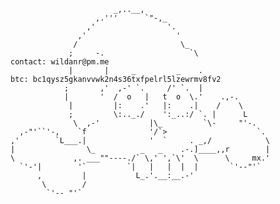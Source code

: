 ```
                       _,..__,
                   ,.'''      `"-,_
                 ,'                '.
               ,'                    '
              /                       \_
             ;     -.                   `\                                                contact: wildanr@pm.me
             |       |     _         _    .                                               btc: bc1qysz5gkanvvwk2n4s36txfpelrl5lzewrmv8fv2
            ;       ,'  ,-' `.     /' `.  |
            |       '  /  o   |   t  o  \.'    .,-.
             |         |:    .'   |:    .|    /    \
             ;         \:.._./    ':_..:/ `. |      L
              \  ,-'           |\_         `\-     "'-.
  ,-"'``'-,    `f              '/`>                    `.
,'        `L___.|              '  `     . _,/            \
|                \_          _   _    .-.]____,,r        |
\             ,. ___""----./` \,' ',`\'  \      \     mx.'
  `'-'|        '`         `|   |   |  |  |       `'--"'`
      ,         |           L_.'.__:__.-'
       \        /
        `'-- "'`
```

<!--
**wildanr/wildanr** is a ✨ _special_ ✨ repository because its `README.md` (this file) appears on your GitHub profile.

Here are some ideas to get you started:

- 🔭 I’m currently working on ...
- 🌱 I’m currently learning ...
- 👯 I’m looking to collaborate on ...
- 🤔 I’m looking for help with ...
- 💬 Ask me about ...
- 📫 How to reach me: ...
- 😄 Pronouns: ...
- ⚡ Fun fact: ...
-->
